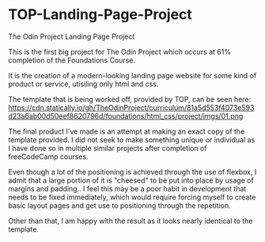 # TOP-Landing-Page-Project

The Odin Project Landing Page Project

This is the first big project for The Odin Project which occurs at 61% completion of the Foundations Course.

It is the creation of a modern-looking landing page website for some kind of product or service, utisiling only html and css.

The template that is being worked off, provided by TOP, can be seen here: https://cdn.statically.io/gh/TheOdinProject/curriculum/81a5d553f4073e593d23a6ab00d50eef8620796d/foundations/html_css/project/imgs/01.png

The final product I've made is an attempt at making an exact copy of the template provided. I did not seek to make something unique or individual as I have done so in multiple similar projects after completion of freeCodeCamp courses.

Even though a lot of the positioning is achieved through the use of flexbox, I admit that a large portion of it is "cheesed" to be put into place by usage of margins and padding.. I feel this may be a poor habit in development that needs to be fixed immediately, which would require forcing myself to create basic layout pages and get use to positioning through the repetition.

Other than that, I am happy with the result as it looks nearly identical to the template.
